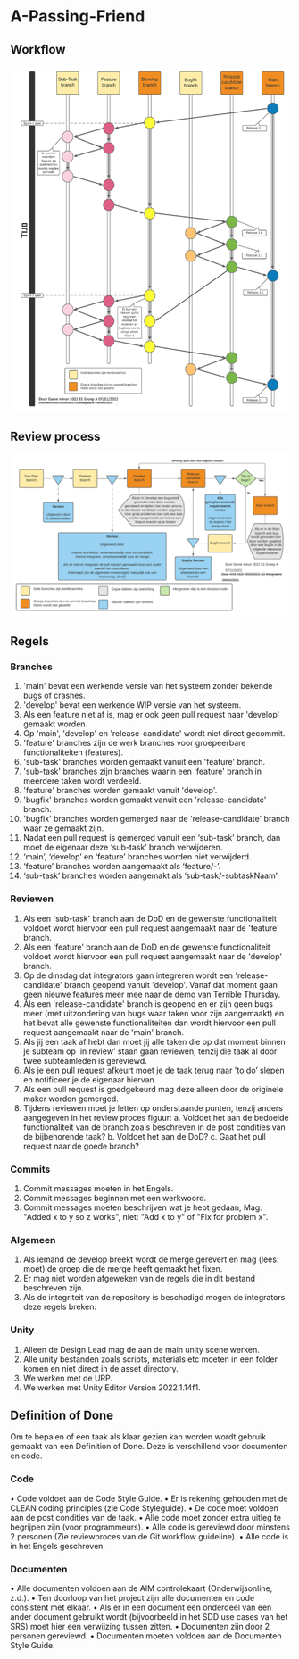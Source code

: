 # A-Passing-Friend

## Workflow
<img src="Docs\Git\workflow.png" alt="Workflow" width="500px"/>

## Review process
<img src="Docs\Git\reviewproces.png" alt="Reviewproces" width="500px"/>

## Regels
### Branches
1.	'main' bevat een werkende versie van het systeem zonder bekende bugs of crashes.
2.	'develop' bevat een werkende WIP versie van het systeem.
3.	Als een feature niet af is, mag er ook geen pull request naar 'develop' gemaakt worden.
4.	Op 'main', 'develop' en 'release-candidate' wordt niet direct gecommit.
5.	'feature' branches zijn de werk branches voor groepeerbare functionaliteiten (features).
6.	'sub-task' branches worden gemaakt vanuit een 'feature' branch.
7.	'sub-task' branches zijn branches waarin een 'feature' branch in meerdere taken wordt verdeeld.
8.	'feature' branches worden gemaakt vanuit 'develop'.
9.	'bugfix' branches worden gemaakt vanuit een 'release-candidate' branch.
10.	'bugfix' branches worden gemerged naar de 'release-candidate' branch waar ze gemaakt zijn.
11.	Nadat een pull request is gemerged vanuit een ‘sub-task’ branch, dan moet de eigenaar deze ‘sub-task’ branch verwijderen.
12.	‘main’, ‘develop’ en ‘feature’ branches worden niet verwijderd.
13.	‘feature’ branches worden aangemaakt als ‘feature/<featureNummer>-<featureNaam>’.
14.	‘sub-task’ branches worden aangemakt als ‘sub-task/<featureNummer>-subtaskNaam’
### Reviewen
1.	Als een 'sub-task' branch aan de DoD en de gewenste functionaliteit voldoet wordt hiervoor een pull request aangemaakt naar de 'feature' branch.
2.	Als een 'feature' branch aan de DoD en de gewenste functionaliteit voldoet wordt hiervoor een pull request aangemaakt naar de 'develop' branch.
3.	Op de dinsdag dat integrators gaan integreren wordt een 'release-candidate' branch geopend vanuit 'develop'. Vanaf dat moment gaan geen nieuwe features meer mee naar de demo van Terrible Thursday.
4.	Als een 'release-candidate' branch is geopend en er zijn geen bugs meer (met uitzondering van bugs waar taken voor zijn aangemaakt) en het bevat alle gewenste functionaliteiten dan wordt hiervoor een pull request aangemaakt naar de 'main' branch.
5.	Als jij een taak af hebt dan moet jij alle taken die op dat moment binnen je subteam op 'in review' staan gaan reviewen, tenzij die taak al door twee subteamleden is gereviewd.
6.	Als je een pull request afkeurt moet je de taak terug naar 'to do’ slepen en notificeer je de eigenaar hiervan.
7.	Als een pull request is goedgekeurd mag deze alleen door de originele maker worden gemerged.
8.	Tijdens reviewen moet je letten op onderstaande punten, tenzij anders aangegeven in het review proces figuur:
a.	Voldoet het aan de bedoelde functionaliteit van de branch zoals beschreven in de post condities van de bijbehorende taak?
b.	Voldoet het aan de DoD?
c.	Gaat het pull request naar de goede branch?
### Commits
1.	Commit messages moeten in het Engels.
2.	Commit messages beginnen met een werkwoord.
3.	Commit messages moeten beschrijven wat je hebt gedaan, Mag: "Added x to y so z works", niet: "Add x to y" of "Fix for problem x".
### Algemeen
1.	Als iemand de develop breekt wordt de merge gerevert en mag (lees: moet) de groep die de merge heeft gemaakt het fixen.
2.	Er mag niet worden afgeweken van de regels die in dit bestand beschreven zijn.
3.	Als de integriteit van de repository is beschadigd mogen de integrators deze regels breken.
### Unity
1.	Alleen de Design Lead mag de aan de main unity scene werken.
2.	Alle unity bestanden zoals scripts, materials etc moeten in een folder komen en niet direct in de asset directory.
3.	We werken met de URP.
4.	We werken met Unity Editor Version 2022.1.14f1.
 
## Definition of Done
Om te bepalen of een taak als klaar gezien kan worden wordt gebruik gemaakt van een Definition of Done. Deze is verschillend voor documenten en code. 
### Code
•	Code voldoet aan de Code Style Guide.
•	Er is rekening gehouden met de CLEAN coding principles (zie Code Styleguide).
•	De code moet voldoen aan de post condities van de taak.
•	Alle code moet zonder extra uitleg te begrijpen zijn (voor programmeurs).
•	Alle code is gereviewd door minstens 2 personen (Zie reviewproces van de Git workflow guideline).
•	Alle code is in het Engels geschreven.
### Documenten
•	Alle documenten voldoen aan de AIM controlekaart (Onderwijsonline, z.d.).
•	Ten doorloop van het project zijn alle documenten en code consistent met elkaar.
•	Als er in een document een onderdeel van een ander document gebruikt wordt (bijvoorbeeld in het SDD use cases van het SRS) moet hier een verwijzing tussen zitten.
•	Documenten zijn door 2 personen gereviewd.
•	Documenten moeten voldoen aan de Documenten Style Guide.


